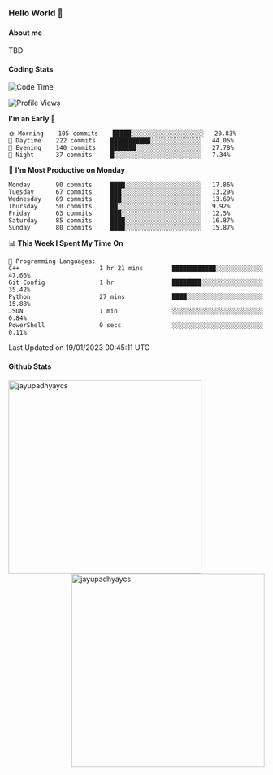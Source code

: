 ### Hello World 👋
#### About me
TBD
#### Coding Stats
<!--START_SECTION:waka-->
![Code Time](http://img.shields.io/badge/Code%20Time-342%20hrs%2037%20mins-blue)

![Profile Views](http://img.shields.io/badge/Profile%20Views-2-blue)

**I'm an Early 🐤** 

```text
🌞 Morning    105 commits    █████░░░░░░░░░░░░░░░░░░░░   20.83% 
🌆 Daytime    222 commits    ███████████░░░░░░░░░░░░░░   44.05% 
🌃 Evening    140 commits    ███████░░░░░░░░░░░░░░░░░░   27.78% 
🌙 Night      37 commits     █░░░░░░░░░░░░░░░░░░░░░░░░   7.34%

```
📅 **I'm Most Productive on Monday** 

```text
Monday       90 commits     ████░░░░░░░░░░░░░░░░░░░░░   17.86% 
Tuesday      67 commits     ███░░░░░░░░░░░░░░░░░░░░░░   13.29% 
Wednesday    69 commits     ███░░░░░░░░░░░░░░░░░░░░░░   13.69% 
Thursday     50 commits     ██░░░░░░░░░░░░░░░░░░░░░░░   9.92% 
Friday       63 commits     ███░░░░░░░░░░░░░░░░░░░░░░   12.5% 
Saturday     85 commits     ████░░░░░░░░░░░░░░░░░░░░░   16.87% 
Sunday       80 commits     ████░░░░░░░░░░░░░░░░░░░░░   15.87%

```


📊 **This Week I Spent My Time On** 

```text
💬 Programming Languages: 
C++                      1 hr 21 mins        ████████████░░░░░░░░░░░░░   47.66% 
Git Config               1 hr                ████████░░░░░░░░░░░░░░░░░   35.42% 
Python                   27 mins             ████░░░░░░░░░░░░░░░░░░░░░   15.88% 
JSON                     1 min               ░░░░░░░░░░░░░░░░░░░░░░░░░   0.84% 
PowerShell               0 secs              ░░░░░░░░░░░░░░░░░░░░░░░░░   0.11%

```


 Last Updated on 19/01/2023 00:45:11 UTC
<!--END_SECTION:waka-->
#### Github Stats

<p  ><img align="left" src="https://github-readme-stats.vercel.app/api/top-langs?username=jayupadhyaycs&theme=tokyonight&show_icons=true&locale=en&layout=compact" alt="jayupadhyaycs" width="380px"  /> 
<img align="right" src="https://github-readme-streak-stats.herokuapp.com/?user=jayupadhyaycs&theme=tokyonight&" alt="jayupadhyaycs" width="380px"/>
</p>




<!--
**JayUpadhyayCS/JayUpadhyayCS** is a ✨ _special_ ✨ repository because its `README.md` (this file) appears on your GitHub profile.

Here are some ideas to get you started:

- 🔭 I’m currently working on ...
- 🌱 I’m currently learning ...
- 👯 I’m looking to collaborate on ...
- 🤔 I’m looking for help with ...
- 💬 Ask me about ...
- 📫 How to reach me: ...
- 😄 Pronouns: ...
- ⚡ Fun fact: ...
-->
